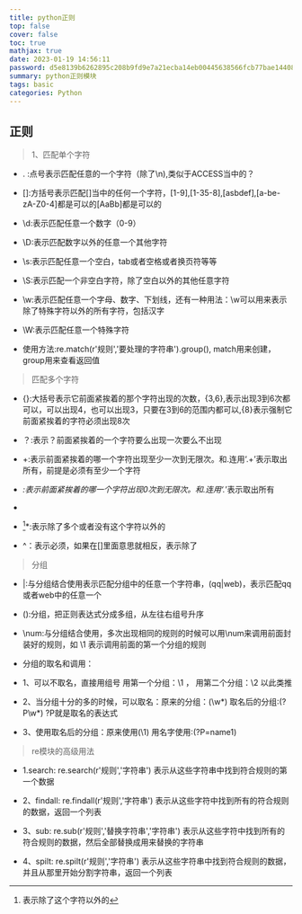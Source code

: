 ```yaml
---
title: python正则
top: false
cover: false
toc: true
mathjax: true
date: 2023-01-19 14:56:11
password: d5e8139b6262895c208b9fd9e7a21ecba14eb00445638566fcb77bae14408691
summary: python正则模块
tags: basic
categories: Python
---
```


## 正则

>    1、匹配单个字符

 - . :点号表示匹配任意的一个字符（除了\n),类似于ACCESS当中的？
 
 - []:方括号表示匹配[]当中的任何一个字符，[1-9],[1-35-8],[asbdef],[a-be-zA-Z0-4]都是可以的[AaBb]都是可以的
 
 - \d:表示匹配任意一个数字（0-9）
 
 - \D:表示匹配数字以外的任意一个其他字符
 
 - \s:表示匹配任意一个空白，tab或者空格或者换页符等等
 
 - \S:表示匹配一个非空白字符，除了空白以外的其他任意字符
 
 - \w:表示匹配任意一个字母、数字、下划线，还有一种用法：\w可以用来表示除了特殊字符以外的所有字符，包括汉字
 
 - \W:表示匹配任意一个特殊字符
 
 - 使用方法:re.match(r'规则','要处理的字符串').group(),  match用来创建，group用来查看返回值


> 匹配多个字符

  - {}:大括号表示它前面紧挨着的那个字符出现的次数，{3,6},表示出现3到6次都可以，可以出现4，也可以出现3，只要在3到6的范围内都可以,{8}表示强制它前面紧挨着的字符必须出现8次
  
  - ？:表示？前面紧挨着的一个字符要么出现一次要么不出现
  
  - +:表示前面紧挨着的哪一个字符出现至少一次到无限次。和.连用‘.+’表示取出所有，前提是必须有至少一个字符
  
  - *:表示前面紧挨着的哪一个字符出现0次到无限次。和.连用‘.*’表示取出所有
  
  -  [^字符]:表示除了这个字符以外的
  
  -   [^字符]*:表示除了多个或者没有这个字符以外的
  
  -   ^：表示必须，如果在[]里面意思就相反，表示除了

> 分组

 - |:与分组结合使用表示匹配分组中的任意一个字符串，(qq|web)，表示匹配qq或者web中的任意一个
 - ():分组，把正则表达式分成多组，从左往右组号升序
 -  \num:与分组结合使用，多次出现相同的规则的时候可以用\num来调用前面封装好的规则，如 \1 表示调用前面的第一个分组的规则

 - 分组的取名和调用：
  - 1、可以不取名，直接用组号 用第一个分组：\1   ，  用第二个分组：\2 以此类推
   
   - 2、当分组十分的多的时候，可以取名：原来的分组：(\w*)  取名后的分组:(?P<name1>\w*)    ?P<name1>就是取名的表达式
  
   -  3、使用取名后的分组：原来使用(\1)   用名字使用:(?P=name1)

> re模块的高级用法

 - 1.search: re.search(r'规则','字符串') 表示从这些字符串中找到符合规则的第一个数据
 	
 - 2、findall: re.findall(r'规则','字符串') 表示从这些字符中找到所有的符合规则的数据，返回一个列表
 
 -  3、sub: re.sub(r'规则','替换字符串','字符串') 表示从这些字符中找到所有的符合规则的数据，然后全部替换成用来替换的字符串
 - 4、spilt: re.spilt(r'规则','字符串') 表示从这些字符串中找到符合规则的数据，并且从那里开始分割字符串，返回一个列表
